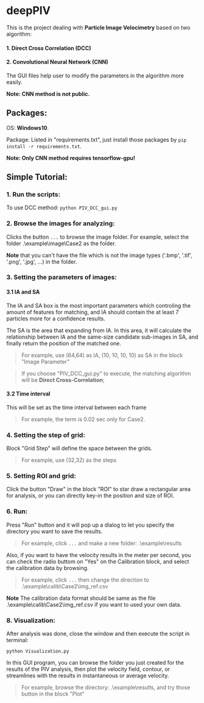 # deepPIV

This is the project dealing with **Particle Image Velocimetry** based on two algorithm:
#### 1. Direct Cross Correlation (DCC)
#### 2. Convolutional Neural Network (CNN)

The GUI files help user to modify the parameters in the algorithm more easily.

**Note: CNN method is not public.**

## Packages:
OS: **Windows10**.

Package: Listed in "requirements.txt", just install those packages by <code>pip install -r requirements.txt</code>.

**Note: Only CNN method requires tensorflow-gpu!**


## Simple Tutorial:
### 1. Run the scripts:
To use DCC method:
<code>python PIV_DCC_gui.py</code>


### 2. Browse the images for analyzing:
Clicks the button <code>...</code> to browse the image folder.
For example, select the folder .\example\image\Case2 as the folder.

**Note** that you can't have the file which is not the image types ('.bmp', '.tif', '.png', '.jpg', ...) in the folder.


### 3. Setting the parameters of images:
#### 3.1 IA and SA
The IA and SA box is the most important parameters which controling the amount of features for matching, and IA should contain the at least 7 particles more for a confidence results.

The SA is the area that expanding from IA. In this area, it will calculate the relationship between IA and the same-size candidate sub-images in SA, and finally return the position of the matched one.

>For example, use (64,64) as IA, (10, 10, 10, 10) as SA in the block "Image Parameter"

>If you choose "PIV_DCC_gui.py" to execute, the matching algorithm will be **Direct Cross-Correlation**;


#### 3.2 Time interval
This will be set as the time interval between each frame
>For example, the term is 0.02 sec only for Case2.



### 4. Setting the step of grid:
Block "Grid Step" will define the space between the grids.

>For example, use (32,32) as the steps 


### 5. Setting ROI and grid:
Click the button "Draw" in the block "ROI" to star draw a rectangular area for analysis, or you can directly key-in the position and size of ROI.


### 6. Run:
Press "Run" button and it will pop up a dialog to let you specify the directory you want to save the results.
>For example, click <code>...</code> and make a new folder: .\example\results

Also, if you want to have the velocity results in the meter per second, you can check the radio buttom on "Yes" on the Calibration block, and select the calibration data by browsing.
>For example, click <code>...</code> then change the direction to .\example\calib\Case2\img_ref.csv

**Note** The calibration data format should be same as the file .\example\calib\Case2\img_ref.csv if you want to used your own data.


### 8. Visualization:
After analysis was done, close the window and then execute the script in terminal:

<code>python Visualization.py</code>

In this GUI program, you can browse the folder you just created for the results of the PIV analysis, then plot the velocity field, contour, or streamlines with the results in instantaneous or average velocity.

>For example, browse the directory: .\example\results, and try those button in the block "Plot"

